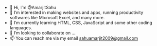 - 👋 Hi, I’m @AmarjitSahu
- 👀 I’m interested in making websites and apps, running productivity softwares like Microsoft Excel, and many more.
- 🌱 I’m currently learning HTML, CSS, JavaScript and some other coding languages. 
- 💞️ I’m looking to collaborate on ...
- 📫 You can reach me via my email sahuamarjit2009@gmail.com

<!---
AmarjitSahu/AmarjitSahu is a ✨ special ✨ repository because its `README.md` (this file) appears on your GitHub profile.
You can click the Preview link to take a look at your changes.
--->
